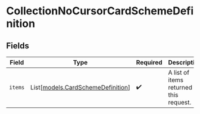 # CollectionNoCursorCardSchemeDefinition


## Fields

| Field                                                                  | Type                                                                   | Required                                                               | Description                                                            |
| ---------------------------------------------------------------------- | ---------------------------------------------------------------------- | ---------------------------------------------------------------------- | ---------------------------------------------------------------------- |
| `items`                                                                | List[[models.CardSchemeDefinition](../models/cardschemedefinition.md)] | :heavy_check_mark:                                                     | A list of items returned for this request.                             |